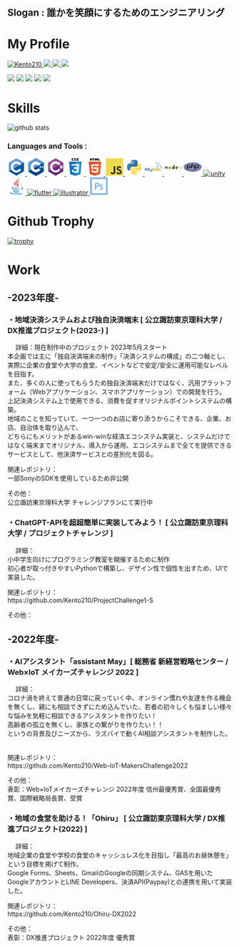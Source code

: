 ## Slogan : 誰かを笑顔にするためのエンジニアリング
# My Profile
<p align="left">
  <a href="https://github.com/Kento210/Kento210/">
    <img src="https://komarev.com/ghpvc/?username=Kento210" alt="Kento210" />
  </a>
  <a href="http://twitter.com/inkentti">
    <img height="20" src="https://img.shields.io/twitter/follow/InKentti?label=Twitter&logo=twitter&style=flat" />
  </a>
  <a href="https://github.com/Kento210">
    <img height="20" src="https://img.shields.io/github/followers/Kento210?label=follow&logo=github&style=flat" />
  </a>
  <a href="http://qiita.com/Kento210">
    <img height="20" src="https://qiita-badge.apiapi.app/s/Kento210/posts.svg" />
  </a>

![](http://github-profile-summary-cards.vercel.app/api/cards/profile-details?username=Kento210&theme=default)
![](http://github-profile-summary-cards.vercel.app/api/cards/repos-per-language?username=Kento210&theme=default)
![](http://github-profile-summary-cards.vercel.app/api/cards/most-commit-language?username=Kento210&theme=default)
![](http://github-profile-summary-cards.vercel.app/api/cards/stats?username=Kento210&theme=default)
![](http://github-profile-summary-cards.vercel.app/api/cards/productive-time?username=Kento210&theme=default&utcOffset=8)

# Skills
<p align="left"> 
  <img alt="github stats" height="150px" src="https://github-readme-stats.vercel.app/api?username=Kento210&show_icons=true" />
</p>

<h3 align = "left">Languages and Tools : </h3>
<p align="left"> <a href="https://www.cprogramming.com/" target="_blank" rel="noreferrer"> <img src="https://raw.githubusercontent.com/devicons/devicon/master/icons/c/c-original.svg" alt="c" width="40" height="40"/> </a>
<a href="https://www.w3schools.com/cpp/" target="_blank" rel="noreferrer"> <img src="https://raw.githubusercontent.com/devicons/devicon/master/icons/cplusplus/cplusplus-original.svg" alt="cplusplus" width="40" height="40"/> </a> 
<a href="https://www.w3schools.com/cs/" target="_blank" rel="noreferrer"> <img src="https://raw.githubusercontent.com/devicons/devicon/master/icons/csharp/csharp-original.svg" alt="csharp" width="40" height="40"/> </a> 
<a href="https://www.w3schools.com/css/" target="_blank" rel="noreferrer"> <img src="https://raw.githubusercontent.com/devicons/devicon/master/icons/css3/css3-original-wordmark.svg" alt="css3" width="40" height="40"/> </a> 
<a href="https://www.w3.org/html/" target="_blank" rel="noreferrer"> <img src="https://raw.githubusercontent.com/devicons/devicon/master/icons/html5/html5-original-wordmark.svg" alt="html5" width="40" height="40"/> </a>
<a href="https://developer.mozilla.org/en-US/docs/Web/JavaScript" target="_blank" rel="noreferrer"> <img src="https://raw.githubusercontent.com/devicons/devicon/master/icons/javascript/javascript-original.svg" alt="javascript" width="40" height="40"/> </a> 
<a href="https://www.python.org" target="_blank" rel="noreferrer"> <img src="https://raw.githubusercontent.com/devicons/devicon/master/icons/python/python-original.svg" alt="python" width="40" height="40"/> </a> 
<a href="https://www.mysql.com/" target="_blank" rel="noreferrer"> <img src="https://raw.githubusercontent.com/devicons/devicon/master/icons/mysql/mysql-original-wordmark.svg" alt="mysql" width="40" height="40"/> </a> 
<a href="https://nodejs.org" target="_blank" rel="noreferrer"> <img src="https://raw.githubusercontent.com/devicons/devicon/master/icons/nodejs/nodejs-original-wordmark.svg" alt="nodejs" width="40" height="40"/> </a> 
<a href="https://www.php.net" target="_blank" rel="noreferrer"> <img src="https://raw.githubusercontent.com/devicons/devicon/master/icons/php/php-original.svg" alt="php" width="40" height="40"/> </a> 
<a href="https://unity.com/" target="_blank" rel="noreferrer"> <img src="https://www.vectorlogo.zone/logos/unity3d/unity3d-icon.svg" alt="unity" width="40" height="40"/> </a>
<a href="https://www.java.com" target="_blank" rel="noreferrer"> <img src="https://raw.githubusercontent.com/devicons/devicon/master/icons/java/java-original.svg" alt="java" width="40" height="40"/> </a>
<a href="https://flutter.dev" target="_blank" rel="noreferrer"> <img src="https://www.vectorlogo.zone/logos/flutterio/flutterio-icon.svg" alt="flutter" width="40" height="40"/> </a> 
<a href="https://www.adobe.com/in/products/illustrator.html" target="_blank" rel="noreferrer"> <img src="https://www.vectorlogo.zone/logos/adobe_illustrator/adobe_illustrator-icon.svg" alt="illustrator" width="40" height="40"/> </a> 
<a href="https://www.photoshop.com/en" target="_blank" rel="noreferrer"> <img src="https://raw.githubusercontent.com/devicons/devicon/master/icons/photoshop/photoshop-line.svg" alt="photoshop" width="40" height="40"/> </a>

# Github Trophy
[![trophy](https://github-profile-trophy.vercel.app/?username=Kento210&column=7)](https://github.com/ryo-ma/github-profile-trophy)
<!--
[![Top Langs](https://github-readme-stats.vercel.app/api/top-langs/?username=Kento210&layout=compact)](https://github.com/anuraghazra/github-readme-stats)
[![Anurag's GitHub stats](https://github-readme-stats.vercel.app/api?username=Kento210&show_icons=true)](https://github.com/anuraghazra/github-readme-stats)
[![trophy](https://github-profile-trophy.vercel.app/?username={名前}&theme=onedark&column=7)](https://github.com/ryo-ma/github-profile-trophy)
-->

# Work
<h2>-2023年度-</h2>

<h3>・地域決済システムおよび独自決済端末 [ 公立諏訪東京理科大学 / DX推進プロジェクト(2023-) ]</h3>
<p>　
詳細：現在制作中のプロジェクト 2023年5月スタート<br>
本企画では主に「独自決済端末の制作」「決済システムの構成」の二つ軸とし、実際に企業の食堂や大学の食堂、イベントなどで安定/安全に運用可能なレベルを目指す。<br>
また、多くの人に使ってもらうため独自決済端末だけではなく、汎用プラットフォーム（Webアプリケーション、スマホアプリケーション）での開発を行う。<br>
上記決済システム上で使用できる、消費を促すオリジナルポイントシステムの構築。<br>
地域のことを知っていて、一つ一つのお店に寄り添うからこそできる、企業、お店、自治体を取り込んで、<br>
どちらにもメリットがあるwin-winな経済エコシステム実装と、システムだけではなく端末までオリジナル、導入から運用、エコシステムまで全てを提供できるサービスとして、他決済サービスとの差別化を図る。

</p>
<p>
関連レポジトリ：<br>
一部SonyのSDKを使用しているため非公開

</p>
<p>
その他：<br>
公立諏訪東京理科大学 チャレンジプランにて実行中

</p>
<h3>・ChatGPT-APIを超超簡単に実装してみよう！ [ 公立諏訪東京理科大学 / プロジェクトチャレンジ ]</h3>
<p>　
詳細：<br>
小中学生向けにプログラミング教室を開催するために制作<br>
初心者が取っ付きやすいPythonで構築し、デザイン性で個性を出すため、UIで実装した。
　
</p>
<p>
関連レポジトリ：<br>
https://github.com/Kento210/ProjectChallenge1-S

</p>
<p>
その他：<br>

</p>


<h2>-2022年度-</h2>

<h3>・AIアシスタント「assistant May」[ 総務省 新経営戦略センター / Web×IoT メイカーズチャレンジ 2022 ]</h3>
<p>　
詳細：<br>
コロナ渦を終えて普通の日常に戻っていく中、オンライン慣れや友達を作る機会を無くし、親にも相談できずにため込んでいた、若者の初々しくも悩ましい様々な悩みを気軽に相談できるアシスタントを作りたい！<br>
高齢者の孤立を無くし、家族との繋がりを作りたい！！<br>
というの背景及びニーズから、ラズパイで動くAI相談アシスタントを制作した。<br>
　
</p>
<p>
関連レポジトリ：<br>
https://github.com/Kento210/Web-IoT-MakersChallenge2022

</p>
<p>
その他：<br>
表彰：Web×IoTメイカーズチャレンジ 2022年度 信州最優秀賞、全国最優秀賞、国際戦略局長賞、受賞

</p>
<h3>・地域の食堂を助ける！「Ohiru」 [ 公立諏訪東京理科大学 / DX推進プロジェクト(2022) ]</h3>
<p>　
詳細：<br>
地域企業の食堂や学校の食堂のキャッシュレス化を目指し「最高のお昼休憩を」という目標を掲げて制作。<br>
Google Forms、Sheets、GmailのGoogleの同期システム、GASを用いたGoogleアカウントとLINE Developers、決済API(Paypay)との連携を用いて実装した。<br>

</p>
<p>
関連レポジトリ：<br>
https://github.com/Kento210/Ohiru-DX2022
</p>
<p>
その他：<br>
表彰：DX推進プロジェクト 2022年度 優秀賞

</p>

